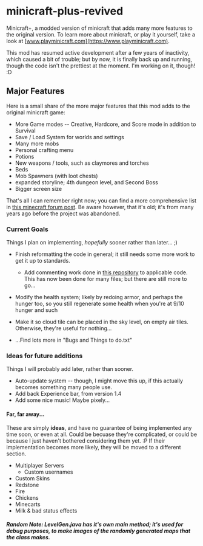 # minicraft-plus-revived
Minicraft+, a modded version of minicraft that adds many more features to the original version. To learn more about minicraft, or play it yourself, take a look at [www.playminicraft.com](https://www.playminicraft.com).

This mod has resumed active development after a few years of inactivity, which caused a bit of trouble; but by now, it is finally back up and running, though the code isn't the prettiest at the moment. I'm working on it, though! :D

## Major Features
Here is a small share of the more major features that this mod adds to the original minicraft game:
* More Game modes -- Creative, Hardcore, and Score mode in addition to Survival
* Save / Load System for worlds and settings
* Many more mobs
* Personal crafting menu
* Potions
* New weapons / tools, such as claymores and torches
* Beds
* Mob Spawners (with loot chests)
* expanded storyline; 4th dungeon level, and Second Boss
* Bigger screen size

That's all I can remember right now; you can find a more comprehensive list in [this minecraft forum post](http://www.minecraftforum.net/forums/off-topic/general-gaming/452036-v1-6-minicraft-plus). Be aware however, that it's old; it's from many years ago before the project was abandoned.

### Current Goals

Things I plan on implementing, _hopefully_ sooner rather than later... ;)

* Finish reformatting the code in general; it still needs some more work to get it up to standards.
  * Add commenting work done in [this repository](https://github.com/shylor/miniventure) to applicable code. This has now been done for many files; but there are still more to go...

* Modify the health system; likely by redoing armor, and perhaps the hunger too, so you still regenerate some health when you're at 9/10 hunger and such

* Make it so cloud tile can be placed in the sky level, on empty air tiles. Otherwise, they're useful for nothing...

* ...Find lots more in "Bugs and Things to do.txt"

### Ideas for future additions

Things I will probably add later, rather than sooner.

* Auto-update system -- though, I might move this up, if this actually becomes something many people use.
* Add back Experience bar, from version 1.4
* Add some nice music! Maybe pixely...

#### Far, far away...

These are simply **ideas**, and have no guarantee of being implemented any time soon, or even at all. Could be becuase they're complicated, or could be because I just haven't bothered considering them yet. :P
If their implementation becomes more likely, they will be moved to a different section.

* Multiplayer Servers
  * Custom usernames
* Custom Skins
* Redstone
* Fire
* Chickens
* Minecarts
* Milk & bad status effects


##### Random Note: LevelGen.java has it's own main method; it's used for debug purposes, to make images of the randomly generated maps that the class makes.